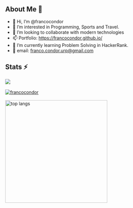 ## About Me 📱

- 👋 Hi, I’m @francocondor
- 👀 I’m interested in Programming, Sports and Travel.
- 💞️ I’m looking to collaborate with modern technologies
- 📫 Portfolio: <a href="https://francocondor.github.io/" target="_blank">https://francocondor.github.io/</a>
- 🌱 I’m currently learning Problem Solving in HackerRank.
- 📧 email: <a href="mailto:franco.condor.urp@gmail.com">franco.condor.urp@gmail.com</a>

## Stats ⚡
  
<a href="#">
  <img align="center" src="https://github-readme-stats-francocondor.vercel.app/api?username=francocondor&show_icons=true&rank_icon=github" />
</a>
</br>
</br>
<a href="#">
  <img align="center" src="https://github-readme-streak-stats.herokuapp.com/?user=francocondor&" alt="francocondor" />
</a>
</br>
</br>
<a href="#">
  <img width=325 align="center"
        src="https://github-readme-stats-francocondor.vercel.app/api/top-langs/?username=francocondor&hide=HTML,blade,css,VBA,C%23,SCSS,Shell,PLpgSQL,Hack,jupyter%20notebook,XSLT,Gherkin&langs_count=8&layout=compact&theme=react&border_radius=10&size_weight=0.5&count_weight=2&exclude_repo=github-readme-stats"
        alt="top langs" />
</a>


